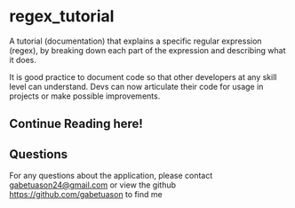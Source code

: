 # regex_tutorial
A tutorial (documentation) that explains a specific regular expression (regex), by breaking down each part of the expression and describing what it does.

It is good practice to document code so that other developers at any skill level can understand. Devs can now articulate their code for usage in projects or make possible improvements.

## Continue Reading here!


  
## Questions

For any questions about the application, please contact gabetuason24@gmail.com or view the github https://github.com/gabetuason to find me